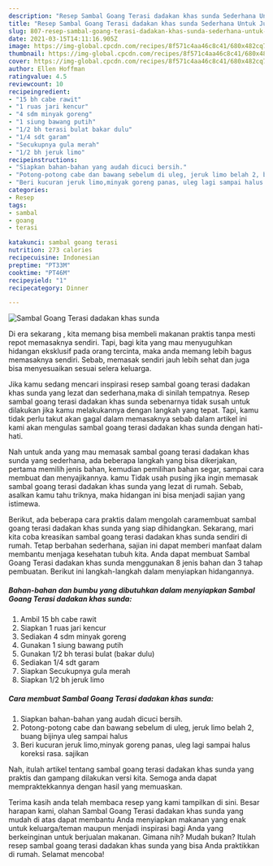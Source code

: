 ```yaml
---
description: "Resep Sambal Goang Terasi dadakan khas sunda Sederhana Untuk Jualan"
title: "Resep Sambal Goang Terasi dadakan khas sunda Sederhana Untuk Jualan"
slug: 807-resep-sambal-goang-terasi-dadakan-khas-sunda-sederhana-untuk-jualan
date: 2021-03-15T14:11:16.905Z
image: https://img-global.cpcdn.com/recipes/8f571c4aa46c8c41/680x482cq70/sambal-goang-terasi-dadakan-khas-sunda-foto-resep-utama.jpg
thumbnail: https://img-global.cpcdn.com/recipes/8f571c4aa46c8c41/680x482cq70/sambal-goang-terasi-dadakan-khas-sunda-foto-resep-utama.jpg
cover: https://img-global.cpcdn.com/recipes/8f571c4aa46c8c41/680x482cq70/sambal-goang-terasi-dadakan-khas-sunda-foto-resep-utama.jpg
author: Ellen Hoffman
ratingvalue: 4.5
reviewcount: 10
recipeingredient:
- "15 bh cabe rawit"
- "1 ruas jari kencur"
- "4 sdm minyak goreng"
- "1 siung bawang putih"
- "1/2 bh terasi bulat bakar dulu"
- "1/4 sdt garam"
- "Secukupnya gula merah"
- "1/2 bh jeruk limo"
recipeinstructions:
- "Siapkan bahan-bahan yang audah dicuci bersih."
- "Potong-potong cabe dan bawang sebelum di uleg, jeruk limo belah 2, buang bijinya uleg sampai halus"
- "Beri kucuran jeruk limo,minyak goreng panas, uleg lagi sampai halus koreksi rasa. sajikan"
categories:
- Resep
tags:
- sambal
- goang
- terasi

katakunci: sambal goang terasi 
nutrition: 273 calories
recipecuisine: Indonesian
preptime: "PT33M"
cooktime: "PT46M"
recipeyield: "1"
recipecategory: Dinner

---
```



![Sambal Goang Terasi dadakan khas sunda](https://img-global.cpcdn.com/recipes/8f571c4aa46c8c41/680x482cq70/sambal-goang-terasi-dadakan-khas-sunda-foto-resep-utama.jpg)

Di era  sekarang , kita memang bisa membeli makanan praktis tanpa mesti repot memasaknya sendiri. Tapi, bagi kita yang mau menyuguhkan hidangan eksklusif pada orang tercinta, maka anda memang lebih bagus memasaknya sendiri. Sebab, memasak sendiri jauh lebih sehat dan juga bisa menyesuaikan sesuai selera keluarga.

Jika kamu sedang mencari inspirasi resep sambal goang terasi dadakan khas sunda yang lezat dan sederhana,maka di sinilah tempatnya. Resep sambal goang terasi dadakan khas sunda  sebenarnya tidak susah untuk dilakukan jika kamu melakukannya dengan langkah yang tepat. Tapi, kamu tidak perlu takut akan gagal dalam memasaknya 
sebab dalam artikel ini kami akan mengulas sambal goang terasi dadakan khas sunda dengan hati-hati.  



Nah untuk anda yang mau memasak sambal goang terasi dadakan khas sunda yang sederhana, ada beberapa langkah yang bisa dikerjakan, pertama memilih jenis bahan, kemudian pemilihan bahan segar, sampai cara membuat dan menyajikannya. kamu Tidak usah pusing jika ingin memasak sambal goang terasi dadakan khas sunda yang lezat di rumah. Sebab, asalkan kamu  tahu triknya, maka hidangan ini bisa menjadi sajian yang istimewa.

Berikut, ada beberapa cara praktis  dalam mengolah caramembuat sambal goang terasi dadakan khas sunda yang siap dihidangkan. Sekarang, mari kita coba kreasikan sambal goang terasi dadakan khas sunda sendiri di rumah. Tetap berbahan sederhana, sajian ini dapat memberi manfaat dalam membantu menjaga kesehatan tubuh kita. Anda dapat membuat Sambal Goang Terasi dadakan khas sunda menggunakan 8 jenis bahan dan 3 tahap pembuatan. Berikut ini langkah-langkah dalam menyiapkan hidangannya.

<!--inarticleads1-->

##### Bahan-bahan dan bumbu yang dibutuhkan dalam menyiapkan Sambal Goang Terasi dadakan khas sunda:

1. Ambil 15 bh cabe rawit
1. Siapkan 1 ruas jari kencur
1. Sediakan 4 sdm minyak goreng
1. Gunakan 1 siung bawang putih
1. Gunakan 1/2 bh terasi bulat (bakar dulu)
1. Sediakan 1/4 sdt garam
1. Siapkan Secukupnya gula merah
1. Siapkan 1/2 bh jeruk limo




<!--inarticleads2-->

##### Cara membuat Sambal Goang Terasi dadakan khas sunda:

1. Siapkan bahan-bahan yang audah dicuci bersih.
1. Potong-potong cabe dan bawang sebelum di uleg, jeruk limo belah 2, buang bijinya uleg sampai halus
1. Beri kucuran jeruk limo,minyak goreng panas, uleg lagi sampai halus koreksi rasa. sajikan




Nah, itulah artikel tentang  sambal goang terasi dadakan khas sunda  yang praktis dan gampang dilakukan versi kita. Semoga anda dapat mempraktekkannya dengan hasil yang memuaskan. 

Terima kasih anda telah membaca resep yang kami tampilkan di sini. Besar harapan kami, olahan  Sambal Goang Terasi dadakan khas sunda yang mudah di atas dapat membantu Anda menyiapkan makanan yang enak untuk keluarga/teman maupun menjadi inspirasi bagi Anda yang berkeinginan untuk berjualan makanan. Gimana nih? Mudah bukan? Itulah resep sambal goang terasi dadakan khas sunda yang bisa Anda praktikkan di rumah. Selamat mencoba!


